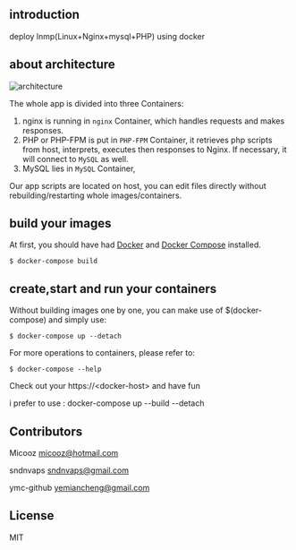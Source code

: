 
## introduction

deploy lnmp(Linux+Nginx+mysql+PHP) using docker

## about architecture

![architecture][1]

The whole app is divided into three Containers:

1. nginx is running in `nginx` Container, which handles requests and makes responses.
2. PHP or PHP-FPM is put in `PHP-FPM` Container, it retrieves php scripts from host, interprets, executes then responses to Nginx. If necessary, it will connect to `MySQL` as well.
3. MySQL lies in `MySQL` Container, 

Our app scripts are located on host, you can edit files directly without rebuilding/restarting whole images/containers.

## build your images

At first, you should have had [Docker](https://docs.docker.com) and [Docker Compose](https://docs.docker.com/compose) installed.

    $ docker-compose build

## create,start and run your containers

Without building images one by one, you can make use of $(docker-compose) and simply use:

    $ docker-compose up --detach

For more operations to containers, please refer to:

    $ docker-compose --help

Check out your https://\<docker-host\> and have fun 

i prefer to use : docker-compose up --build --detach

## Contributors

Micooz micooz@hotmail.com

sndnvaps sndnvaps@gmail.com

ymc-github yemiancheng@gmail.com

## License

MIT

  [1]: architecture.png
